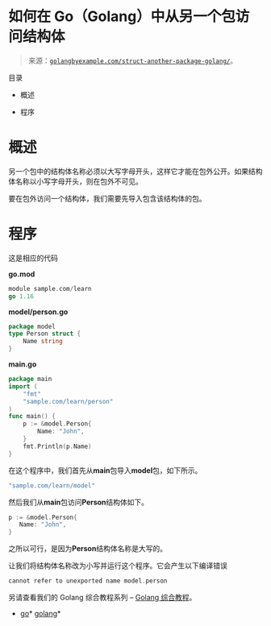 <!--yml

类别：未分类

日期：2024-10-13 06:34:44

-->

# 如何在 Go（Golang）中从另一个包访问结构体

> 来源：[`golangbyexample.com/struct-another-package-golang/`](https://golangbyexample.com/struct-another-package-golang/)。

目录

+   概述

+   程序

# **概述**

另一个包中的结构体名称必须以大写字母开头，这样它才能在包外公开。如果结构体名称以小写字母开头，则在包外不可见。

要在包外访问一个结构体，我们需要先导入包含该结构体的包。

# **程序**

这是相应的代码

**go.mod**

```go
module sample.com/learn
go 1.16
```

**model/person.go**

```go
package model
type Person struct {
    Name string
}
```

**main.go**

```go
package main
import (
    "fmt"
    "sample.com/learn/person"
)
func main() {
    p := &model.Person{
        Name: "John",
    }
    fmt.Println(p.Name)
}
```

在这个程序中，我们首先从**main**包导入**model**包，如下所示。

```go
"sample.com/learn/model"
```

然后我们从**main**包访问**Person**结构体如下。

```go
p := &model.Person{
   Name: "John",
}
```

之所以可行，是因为**Person**结构体名称是大写的。

让我们将结构体名称改为小写并运行这个程序。它会产生以下编译错误

```go
cannot refer to unexported name model.person
```

另请查看我们的 Golang 综合教程系列 – [Golang 综合教程](https://golangbyexample.com/golang-comprehensive-tutorial/)。

+   [go](https://golangbyexample.com/tag/go/)*   [golang](https://golangbyexample.com/tag/golang/)*
